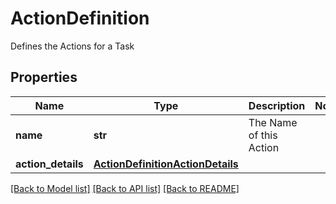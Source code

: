 # ActionDefinition

Defines the Actions for a Task

## Properties
Name | Type | Description | Notes
------------ | ------------- | ------------- | -------------
**name** | **str** | The Name of this Action | 
**action_details** | [**ActionDefinitionActionDetails**](ActionDefinitionActionDetails.md) |  | 

[[Back to Model list]](../README.md#documentation-for-models) [[Back to API list]](../README.md#documentation-for-api-endpoints) [[Back to README]](../README.md)



